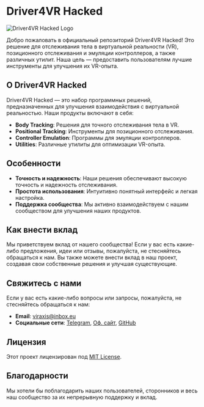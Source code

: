 # Driver4VR Hacked

![Driver4VR Hacked Logo](https://i.ytimg.com/vi/u-Y06gv3YR8/maxresdefault.jpg)

Добро пожаловать в официальный репозиторий Driver4VR Hacked! Это решение для отслеживания тела в виртуальной реальности (VR), позиционного отслеживания и эмуляции контроллеров, а также различных утилит. Наша цель — предоставить пользователям лучшие инструменты для улучшения их VR-опыта.

## О Driver4VR Hacked

Driver4VR Hacked — это набор программных решений, предназначенных для улучшения взаимодействия с виртуальной реальностью. Наши продукты включают в себя:

- **Body Tracking**: Решения для точного отслеживания тела в VR.
- **Positional Tracking**: Инструменты для позиционного отслеживания.
- **Controller Emulation**: Программы для эмуляции контроллеров.
- **Utilities**: Различные утилиты для оптимизации VR-опыта.

## Особенности

- **Точность и надежность**: Наши решения обеспечивают высокую точность и надежность отслеживания.
- **Простота использования**: Интуитивно понятный интерфейс и легкая настройка.
- **Поддержка сообщества**: Мы активно взаимодействуем с нашим сообществом для улучшения наших продуктов.

## Как внести вклад

Мы приветствуем вклад от нашего сообщества! Если у вас есть какие-либо предложения, идеи или отзывы, пожалуйста, не стесняйтесь обращаться к нам. Вы также можете внести вклад в наш проект, создавая свои собственные решения и улучшая существующие.

## Свяжитесь с нами

Если у вас есть какие-либо вопросы или запросы, пожалуйста, не стесняйтесь обращаться к нам:

- **Email**: viraxis@inbox.eu
- **Социальные сети**: [Telegram](https://t.me/ll1ness), [Оф. сайт](https://viraxis.tilda.ws/), [GitHub](https://github.com/ll1ness)

## Лицензия

Этот проект лицензирован под [MIT License](LICENSE).

## Благодарности

Мы хотели бы поблагодарить наших пользователей, сторонников и весь наш сообщество за их непрерывную поддержку и вклад.
